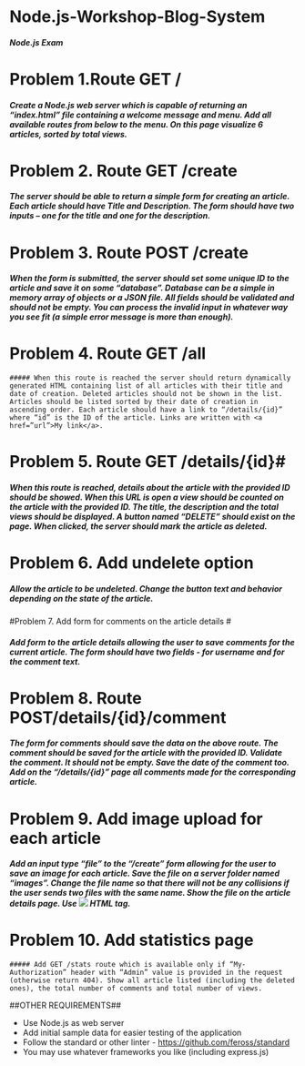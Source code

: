 # Node.js-Workshop-Blog-System
##### Node.js Exam 

# Problem 1.Route GET / #

##### Create a Node.js web server which is capable of returning an “index.html” file containing a welcome message and menu. Add all available routes from below to the menu. On this page visualize 6 articles, sorted by total views.

# Problem 2.	Route GET /create #

##### The server should be able to return a simple form for creating an article. Each article should have Title and Description. The form should have two inputs – one for the title and one for the description.

# Problem 3.	Route POST /create #

##### When the form is submitted, the server should set some unique ID to the article and save it on some “database”. Database can be a simple in memory array of objects or a JSON file. All fields should be validated and should not be empty. You can process the invalid input in whatever way you see fit (a simple error message is more than enough).

# Problem 4.	Route GET /all #
```
##### When this route is reached the server should return dynamically generated HTML containing list of all articles with their title and date of creation. Deleted articles should not be shown in the list. Articles should be listed sorted by their date of creation in ascending order. Each article should have a link to “/details/{id}” where “id” is the ID of the article. Links are written with <a href=”url”>My link</a>.
```
# Problem 5.	Route GET /details/{id}#

##### When this route is reached, details about the article with the provided ID should be showed. When this URL is open a view should be counted on the article with the provided ID. The title, the description and the total views should be displayed. A button named “DELETE” should exist on the page. When clicked, the server should mark the article as deleted.

# Problem 6.	Add undelete option #

##### Allow the article to be undeleted. Change the button text and behavior depending on the state of the article.

#Problem 7.	Add form for comments on the article details #

##### Add form to the article details allowing the user to save comments for the current article. The form should have two fields - for username and for the comment text.

# Problem 8.	Route POST/details/{id}/comment #

##### The form for comments should save the data on the above route. The comment should be saved for the article with the provided ID. Validate the comment. It should not be empty. Save the date of the comment too. Add on the “/details/{id}” page all comments made for the corresponding article. 

# Problem 9.	Add image upload for each article #

##### Add an input type “file” to the “/create” form allowing for the user to save an image for each article. Save the file on a server folder named “images”. Change the file name so that there will not be any collisions if the user sends two files with the same name. Show the file on the article details page. Use <img src=”imageSrc” /> HTML tag. 

# Problem 10.	Add statistics page #
```
##### Add GET /stats route which is available only if “My-Authorization” header with “Admin” value is provided in the request (otherwise return 404). Show all article listed (including the deleted ones), the total number of comments and total number of views.
```
##OTHER REQUIREMENTS##
* Use Node.js as web server
* Add initial sample data for easier testing of the application
* Follow the standard or other linter - https://github.com/feross/standard
* You may use whatever frameworks you like (including express.js)
